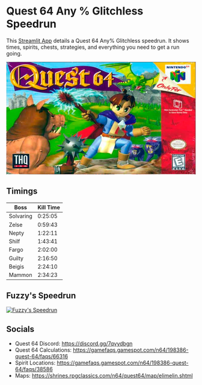 # Quest 64 Any % Glitchless Speedrun

This [Streamlit App](https://quest64speedrun.streamlit.app) details a Quest 64 Any% Glitchless speedrun. 
It shows times, spirits, chests, strategies, and everything you need to get a run going.

![](images/originals/quest64box.png)

## Timings

| Boss | Kill Time |
| ------------- | ------------- |
| Solvaring | 0:25:05 |
| Zelse | 0:59:43 |
| Nepty | 1:22:11 |
| Shilf | 1:43:41 |
| Fargo | 2:02:00 |
| Guilty | 2:16:50 |
| Beigis | 2:24:10 |
| Mammon | 2:34:23 |

## Fuzzy's Speedrun
[![Fuzzy's Speedrun](https://img.youtube.com/vi/VJxcMVaBfK8/maxresdefault.jpg)](https://www.youtube.com/watch?v=VJxcMVaBfK8)

## Socials
- Quest 64 Discord: https://discord.gg/7qvydbgn
- Quest 64 Calculations: https://gamefaqs.gamespot.com/n64/198386-quest-64/faqs/66316
- Spirit Locations: https://gamefaqs.gamespot.com/n64/198386-quest-64/faqs/38586
- Maps: https://shrines.rpgclassics.com/n64/quest64/map/elimelin.shtml
